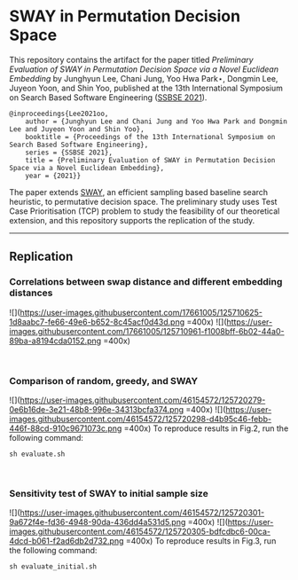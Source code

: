 # SWAY in Permutation Decision Space

This repository contains the artifact for the paper titled *Preliminary Evaluation of SWAY in Permutation Decision Space via a Novel Euclidean Embedding* by Junghyun Lee, Chani Jung, Yoo Hwa Park⋆, Dongmin Lee, Juyeon Yoon, and Shin Yoo, published at the 13th International Symposium on Search Based Software Engineering ([SSBSE 2021](https://conf.researchr.org/home/ssbse-2021)).

```
@inproceedings{Lee2021oo,
    author = {Junghyun Lee and Chani Jung and Yoo Hwa Park and Dongmin Lee and Juyeon Yoon and Shin Yoo},
    booktitle = {Proceedings of the 13th International Symposium on Search Based Software Engineering},
    series = {SSBSE 2021},
    title = {Preliminary Evaluation of SWAY in Permutation Decision Space via a Novel Euclidean Embedding},
    year = {2021}}
```

The paper extends [SWAY](https://ieeexplore.ieee.org/document/8249828), an efficient sampling based baseline search heuristic, to permutative decision space. The preliminary study uses Test Case Prioritisation (TCP) problem to study the feasibility of our theoretical extension, and this repository supports the replication of the study.

---

## Replication

### Correlations between swap distance and different embedding distances

![](https://user-images.githubusercontent.com/17661005/125710625-1d8aabc7-fe66-49e6-b652-8c45acf0d43d.png =400x) ![](https://user-images.githubusercontent.com/17661005/125710961-f1008bff-6b02-44a0-89ba-a8194cda0152.png =400x)

<br/>

### Comparison of random, greedy, and SWAY

![](https://user-images.githubusercontent.com/46154572/125720279-0e6b16de-3e21-48b8-996e-34313bcfa374.png =400x) ![](https://user-images.githubusercontent.com/46154572/125720298-d4b95c46-febb-446f-88cd-910c9671073c.png =400x)
To reproduce results in Fig.2, run the following command:
```console
sh evaluate.sh
```
<br/>

### Sensitivity test of SWAY to initial sample size
![](https://user-images.githubusercontent.com/46154572/125720301-9a672f4e-fd36-4948-90da-436dd4a531d5.png =400x) ![](https://user-images.githubusercontent.com/46154572/125720305-bdfcdbc6-00ca-4dcd-b061-f2ad6db2d732.png =400x)
To reproduce results in Fig.3, run the following command:
```console
sh evaluate_initial.sh
```



